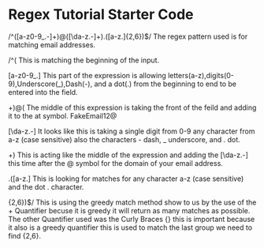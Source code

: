 # Regex Tutorial Starter Code
/^([a-z0-9_\.-]+)@([\da-z\.-]+)\.([a-z\.]{2,6})$/   The regex pattern used is for matching email addresses.

/^( This is matching the beginning of the input. 

[a-z0-9_\.] This part of the expression is allowing letters(a-z),digits(0-9),Underscore(_),Dash(-), and a dot(.) from the beginning to end to be entered into the field.

+)@( The middle of this expression is taking the front of the feild and adding it to the at symbol. FakeEmail12@

[\da-z\.-] It looks like this is taking a single digit from 0-9 any character from a-z (case sensitive) also the characters - dash, _ underscore, and . dot.

+) This is acting like the middle of the expression and adding the [\da-z\.-] this time after the @ symbol for the domain of your email address.

\.([a-z\.] This is looking for matches for any character a-z (case sensitive) and the dot . character.

{2,6})$/ This is using the greedy match method show to us by the use of the + Quantifier becuse it is greedy it will return as many matches as possible. The other Quantifier used was the Curly Braces {} this is important because it also is a greedy quantifier this is used to match the last group we need to find {2,6}.